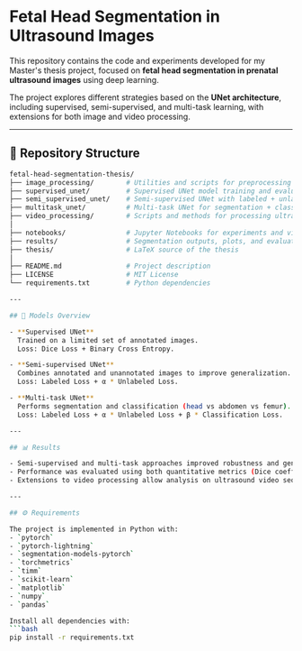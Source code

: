 # Fetal Head Segmentation in Ultrasound Images

This repository contains the code and experiments developed for my Master's thesis project, focused on **fetal head segmentation in prenatal ultrasound images** using deep learning.

The project explores different strategies based on the **UNet architecture**, including supervised, semi-supervised, and multi-task learning, with extensions for both image and video processing.

---

## 📂 Repository Structure

```bash
fetal-head-segmentation-thesis/
├── image_processing/        # Utilities and scripts for preprocessing and handling images
├── supervised_unet/         # Supervised UNet model training and evaluation
├── semi_supervised_unet/    # Semi-supervised UNet with labeled + unlabeled data
├── multitask_unet/          # Multi-task UNet for segmentation + classification
├── video_processing/        # Scripts and methods for processing ultrasound videos
│
├── notebooks/               # Jupyter Notebooks for experiments and visualization
├── results/                 # Segmentation outputs, plots, and evaluation metrics
├── thesis/                  # LaTeX source of the thesis
│
├── README.md                # Project description
├── LICENSE                  # MIT License
└── requirements.txt         # Python dependencies

---

## 🧪 Models Overview

- **Supervised UNet**  
  Trained on a limited set of annotated images.  
  Loss: Dice Loss + Binary Cross Entropy.  

- **Semi-supervised UNet**  
  Combines annotated and unannotated images to improve generalization.  
  Loss: Labeled Loss + α * Unlabeled Loss.  

- **Multi-task UNet**  
  Performs segmentation and classification (head vs abdomen vs femur).  
  Loss: Labeled Loss + α * Unlabeled Loss + β * Classification Loss.  

---

## 📊 Results

- Semi-supervised and multi-task approaches improved robustness and generalization compared to purely supervised training.  
- Performance was evaluated using both quantitative metrics (Dice coefficient, IoU) and qualitative inspection of predicted masks.  
- Extensions to video processing allow analysis on ultrasound video sequences.  

---

## ⚙️ Requirements

The project is implemented in Python with:
- `pytorch`
- `pytorch-lightning`
- `segmentation-models-pytorch`
- `torchmetrics`
- `timm`
- `scikit-learn`
- `matplotlib`
- `numpy`
- `pandas`

Install all dependencies with:
```bash
pip install -r requirements.txt
